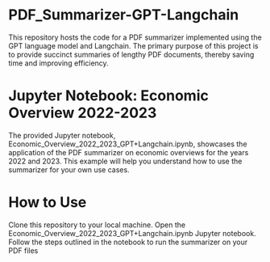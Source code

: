 # PDF_Summarizer-GPT-Langchain
This repository hosts the code for a PDF summarizer implemented using the GPT language model and Langchain. The primary purpose of this project is to provide succinct summaries of lengthy PDF documents, thereby saving time and improving efficiency.

# Jupyter Notebook: Economic Overview 2022-2023
The provided Jupyter notebook, Economic_Overview_2022_2023_GPT+Langchain.ipynb, showcases the application of the PDF summarizer on economic overviews for the years 2022 and 2023. This example will help you understand how to use the summarizer for your own use cases.

# How to Use
Clone this repository to your local machine.
Open the Economic_Overview_2022_2023_GPT+Langchain.ipynb Jupyter notebook.
Follow the steps outlined in the notebook to run the summarizer on your PDF files
